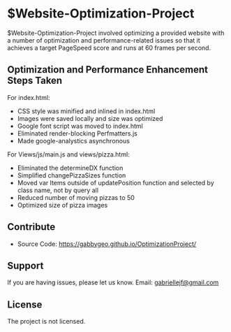 $Website-Optimization-Project
========

$Website-Optimization-Project involved optimizing a provided website with a number of optimization and performance-related issues so that it achieves a target PageSpeed score and runs at 60 frames per second.
    

Optimization and Performance Enhancement Steps Taken
--------

For index.html:  
- CSS style was minified and inlined in index.html
- Images were saved locally and size was optimized
- Google font script was moved to index.html
- Eliminated render-blocking Perfmatters.js 
- Made google-analystics asynchronous 

For Views/js/main.js and views/pizza.html:
- Eliminated the determineDX function
- Simplified changePizzaSizes function
- Moved var Items outside of updatePosition function and selected by class name, not by query all
- Reduced number of moving pizzas to 50
- Optimized size of pizza images


   

Contribute
----------

- Source Code: https://gabbygeo.github.io/OptimizationProject/

Support
-------

If you are having issues, please let us know.
Email: gabriellejf@gmail.com 

License
-------

The project is not licensed.